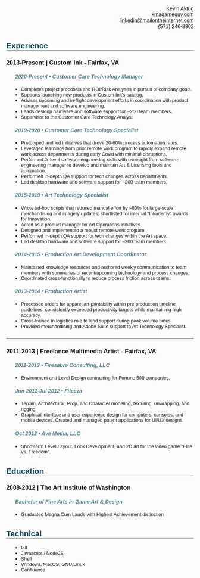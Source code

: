 <style>
  body {
    font-family   : sans-serif;
  }

  h2 {
    margin-top    : 2rem;
    border-bottom : 1px solid grey;
    color         : #124559
  }

  h4 {
    margin-left   : 1.5rem;
    font-style    : italic;
    color         : #598392;
  }

  p {
    margin        : 0;
  }

  li {
    margin-left   : 1rem;
    font-size     : 0.8rem;
  }

  hr {
    margin        : 1.5rem 0;
    border-bottom : 1px solid grey;
  }
</style>

<div style="text-align:right">
  <p>Kevin Aktug</p>
  <p><a href="kmagameguy.com">kmagameguy.com</a></p>
  <p><a href="mailto:linkedin@mailontheinternet.com">linkedin@mailontheinternet.com</a></p>
  <p>(571) 246-3902</p>
</div>

## Experience
### 2013-Present | Custom Ink - Fairfax, VA
#### 2020-Present &bullet; Customer Care Technology Manager
  - Completes project proposals and ROI/Risk Analyses in pursuit of company goals.
  - Supports launching new products in Custom Ink's catalog.
  - Advises upcoming and in-flight development efforts in coordination with product management and software engineering.
  - Leads desktop hardware and software support for ~200 team members.
  - Supervisor to the Customer Care Technology Analyst
#### 2019-2020 &bullet; Customer Care Technology Specialist
  - Prototyped and led initiatives that drove 20-60% process automation rates.
  - Leveraged learnings from prior remote work program to rapidly expand remote work across departments during early Covid with minimal disruptions.
  - Performed Jr-level software engineering skills with oversight from software engineering manager to develop and maintain Art & Licensing tools and automation.
  - Performed in-depth QA support for tech changes across departments.
  - Led desktop hardware and software support for ~200 team members.
#### 2015-2019 &bullet; Art Technology Specialist
  - Wrote ad-hoc scripts that reduced manual effort by ~80% for large-scale merchandising and imagery updates; shortlisted for internal "Inkademy" awards for Innovation.
  - Acted as a product manager for Art Operations initiatives.
  - Designed and implemented a robust remote-work program.
  - Performed in-depth QA support for tech changes within the Art space.
  - Led desktop hardware and software support for ~200 team members.
#### 2014-2015 &bullet; Production Art Development Coordinator
  - Maintained knowledge resources and authored weekly communication to team members with summaries of recent/upcoming technology and process changes.
  - Coordinated cross-functionally to reduce process friction across teams.
#### 2013-2014 &bullet; Production Artist
  - Processed orders for apparel art-printability within pre-production timeline guidelines; consistently exceeded productivity targets while maintaining high accuracy.
  - Cross-trained in logistics role to lend support during peak volume times.
  - Provided merchandising and Adobe Suite support to Art Technology Specialist.

---

### 2011-2013 | Freelance Multimedia Artist - Fairfax, VA
#### 2011-2013 &bullet; Firesabre Consulting, LLC
  - Environment and Level Design contracting for Fortune 500 companies.
#### Jun 2012-Jul 2012 &bullet; Fiteeza
  - Terrain, Architectural, Prop, and Character modeling, texturing, unwrapping, and rigging.
  - Graphical interface and user experience design for computers, consoles, and mobile devices.
  Created and managed patent applications for UI/UX designs.
#### Oct 2012 &bullet; Ave Media, LLC
  - Short-term Level Layout, Look Development, and 2D art for the video game "Elite vs. Freedom".

## Education
### 2008-2012 | The Art Institute of Washington
#### Bachelor of Fine Arts in Game Art &amp; Design
  - Graduated Magna Cum Laude with Highest Achievement distinction

## Technical
- Git
- Javascript / NodeJS
- Shell
- Windows, MacOS, GNU/Linux
- Confluence
